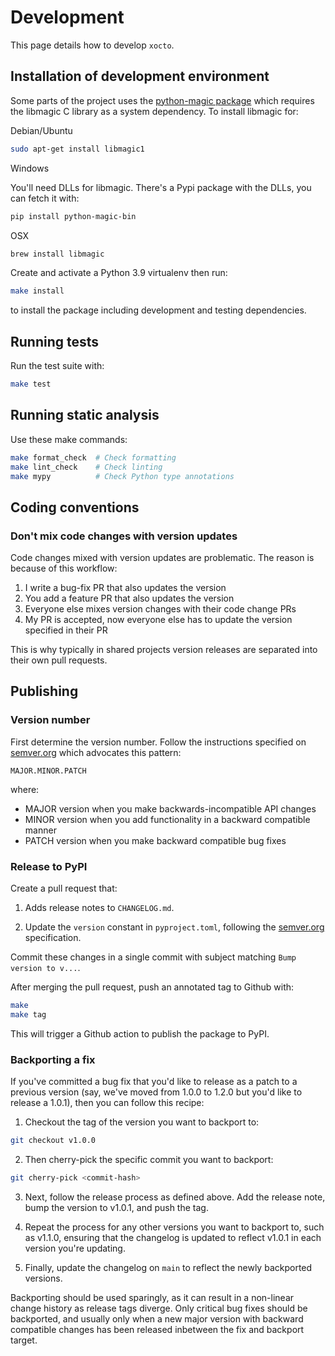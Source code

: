 # Development

This page details how to develop `xocto`.

## Installation of development environment

Some parts of the project uses the [python-magic package](https://pypi.org/project/python-magic/) which requires the libmagic C library as a system dependency. To install libmagic for:

Debian/Ubuntu

```sh
sudo apt-get install libmagic1
```

Windows

You'll need DLLs for libmagic. There's a Pypi package with the DLLs, you can fetch it with:

```sh
pip install python-magic-bin
```

OSX

```sh
brew install libmagic
```

Create and activate a Python 3.9 virtualenv then run:

```sh
make install
```

to install the package including development and testing dependencies.

## Running tests

Run the test suite with:

```sh
make test
```

## Running static analysis

Use these make commands:

```sh
make format_check  # Check formatting
make lint_check    # Check linting
make mypy          # Check Python type annotations
```

## Coding conventions

### Don't mix code changes with version updates

Code changes mixed with version updates are problematic. The reason is because
of this workflow:

1. I write a bug-fix PR that also updates the version
2. You add a feature PR that also updates the version
3. Everyone else mixes version changes with their code change PRs
4. My PR is accepted, now everyone else has to update the version specified in
   their PR

This is why typically in shared projects version releases are separated into
their own pull requests.

## Publishing

### Version number

First determine the version number. Follow the instructions specified on
[semver.org](https://semver.org/) which advocates this pattern:

```
MAJOR.MINOR.PATCH
```

where:

- MAJOR version when you make backwards-incompatible API changes
- MINOR version when you add functionality in a backward compatible manner
- PATCH version when you make backward compatible bug fixes

### Release to PyPI

Create a pull request that:

1. Adds release notes to `CHANGELOG.md`.

2. Update the `version` constant in `pyproject.toml`, following the
   [semver.org](https://semver.org/) specification.

Commit these changes in a single commit with subject matching
`Bump version to v...`.

After merging the pull request, push an annotated tag to Github with:

```sh
make
make tag
```

This will trigger a Github action to publish the package to PyPI.

### Backporting a fix

If you've committed a bug fix that you'd like to release as a patch to a previous
version (say, we've moved from 1.0.0 to 1.2.0 but you'd like to release a 1.0.1),
then you can follow this recipe:

1. Checkout the tag of the version you want to backport to:

```sh
git checkout v1.0.0
```

2. Then cherry-pick the specific commit you want to backport:

```sh
git cherry-pick <commit-hash>
```

3. Next, follow the release process as defined above. Add the release note, bump
   the version to v1.0.1, and push the tag.

4. Repeat the process for any other versions you want to backport to, such as
   v1.1.0, ensuring that the changelog is updated to reflect v1.0.1 in each
   version you're updating.

5. Finally, update the changelog on `main` to reflect the newly backported versions.

Backporting should be used sparingly, as it can result in a non-linear change
history as release tags diverge. Only critical bug fixes should be backported,
and usually only when a new major version with backward compatible changes has
been released inbetween the fix and backport target.
